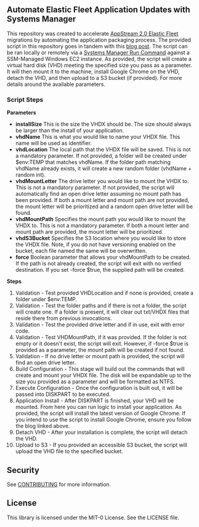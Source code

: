 ## Automate Elastic Fleet Application Updates with Systems Manager

This repository was created to accelerate [AppStream 2.0 Elastic Fleet](LINK.com) migrations by automating the application packaging process. The provided script in this repository goes in tandem with this [blog post](LINK.com). The script can be ran locally or remotely via a [Systems Manager Run Command](https://docs.aws.amazon.com/systems-manager/latest/userguide/execute-remote-commands.html) against a SSM-Managed Windows EC2 instance. As provided, the script will create a virtual hard disk (VHD) meeting the specified size you pass as a parameter. It will then mount it to the machine, install Google Chrome on the VHD, detach the VHD, and then upload to a S3 bucket (if provided). For more details around the available parameters. 

### Script Steps

**Parameters**
- **installSize**
    This is the size the VHDX should be. The size should always be larger than the install of your application. 
- **vhdName**
    This is what you would like to name your VHDX file. This name will be used as identifier. 
- **vhdLocation**
    The local path that the VHDX file will be saved. This is not a mandatory parameter. If not provided, a folder will be created under $env:TEMP
    that matches vhdName. If the folder path matching vhdName already exists, it will create a new random folder (vhdName + random int).
- **vhdMountLetter**
    The drive letter you would like to mount the VHDX to. This is not a mandatory parameter. If not provided, the script will automatically 
    find an open drive letter assuming no mount path has been provided. If both a mount letter and mount path are not provided, the mount letter will be prioritized and a random open drive letter will be found.
- **vhdMountPath**
    Specifies the mount path you would like to mount the VHDX to. This is not a mandatory parameter. If both a mount letter and mount path are provided, the mount letter will be prioritized.
- **vhdS3Bucket**
    Specifies the S3 location where you would like to store the VHDX file. Note, if you do not have versioning enabled on the bucket, each file named the same will
    be overwritten.
- **force**
    Boolean parameter that allows your vhdMountPath to be created. If the path is not already created, the script will exit with no verified destination. If you 
    set -force $true, the supplied path will be created.

**Steps**
1. Validation - Test provided VHDLocation and if none is provided, create a folder under $env:TEMP.
2. Validation - Test the folder paths and if there is not a folder, the script will create one. If a folder is present, it will clear out txt/VHDX files that reside there from previous invocations. 
3. Validation - Test the provided drive letter and if in use, exit with error code. 
4. Validation - Test VHDMountPath, if it was provided. If the folder is not empty or it doesn't exist, the script will exit. However, if -force $true is provided as a parameter, the mount path will be created if not found.
5. Validation - If no drive letter or mount path is provided, the script will find an open drive letter.
6. Build Configuration - This stage will build out the commands that will create and mount your VHDX file. The disk will be expandable up to the size you provided as a parameter and will be formatted as NTFS. 
7. Execute Configuration - Once the configuration is built out, it will be passed into DISKPART to be executed. 
8. Application Install - After DISKPART is finished, your VHD will be mounted. From here you can run logic to install your application. As provided, the script will install the latest version of Google Chrome. If you intend to use the script to install Google Chrome, ensure you follow the blog linked above. 
9. Detach VHD - After your installation is complete, the script will detach the VHD.
10. Upload to S3 - If you provided an accessible S3 bucket, the script will upload the VHD file to the specified bucket. 

## Security

See [CONTRIBUTING](CONTRIBUTING.md#security-issue-notifications) for more information.

## License

This library is licensed under the MIT-0 License. See the LICENSE file.

